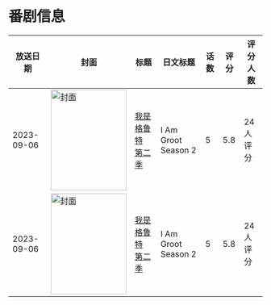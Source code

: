 # 番剧信息

|放送日期|封面|标题|日文标题|话数|评分|评分人数|
|---|---|---|---|---|---|---|
|2023-09-06|<img src="https://lain.bgm.tv/pic/cover/c/2e/2e/449187_6ZkZs.jpg" alt="封面" style="width:150px;height:200px;object-fit:cover;">|[我是格鲁特 第二季](https://bangumi.tv/subject/449187)|I Am Groot Season 2|5|5.8|24人评分|
|2023-09-06|<img src="https://lain.bgm.tv/pic/cover/c/2e/2e/449187_6ZkZs.jpg" alt="封面" style="width:150px;height:200px;object-fit:cover;">|[我是格鲁特 第二季](https://bangumi.tv/subject/449187)|I Am Groot Season 2|5|5.8|24人评分|
